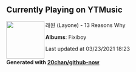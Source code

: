 ## Currently Playing on YTMusic

[<img align="left" width="100" src="https://lh3.googleusercontent.com/OIKZ_F6v2NYv0qfR_YmB6cMJPPh6XhTrYlHImVzFOGDiF3qrbvEMYBzckA2_Ab0x4MxdOViEd4kD2GdO">](https://music.youtube.com/watch?v=pSPVB1lSHNA)

래원 (Layone) - 13 Reasons Why

**Albums**: Fixiboy

Last updated at 03/23/2021 18:23

#### Generated with [20chan/github-now](https://github.com/20chan/github-now)


<!--
**20chan/20chan** is a ✨ _special_ ✨ repository because its `README.md` (this file) appears on your GitHub profile.

Here are some ideas to get you started:

- 🔭 I’m currently working on ...
- 🌱 I’m currently learning ...
- 👯 I’m looking to collaborate on ...
- 🤔 I’m looking for help with ...
- 💬 Ask me about ...
- 📫 How to reach me: ...
- 😄 Pronouns: ...
- ⚡ Fun fact: ...
-->
